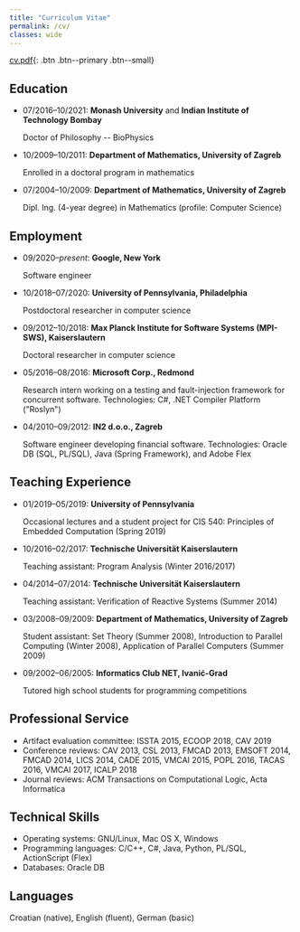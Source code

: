 ```yaml
---
title: "Curriculum Vitae"
permalink: /cv/
classes: wide
---
```


[cv.pdf](/assets/files/cv.pdf){: .btn .btn--primary .btn--small}

## Education

* 07/2016&ndash;10/2021: **Monash University** and **Indian Institute of Technology Bombay**

  Doctor of Philosophy -- BioPhysics
* 10/2009&ndash;10/2011: **Department of Mathematics, University of Zagreb**

  Enrolled in a doctoral program in mathematics
* 07/2004&ndash;10/2009: **Department of Mathematics, University of Zagreb**

  Dipl. Ing. (4-year degree) in Mathematics (profile: Computer Science)

## Employment

* 09/2020&ndash;_present_: **Google, New York**

  Software engineer
* 10/2018&ndash;07/2020: **University of Pennsylvania, Philadelphia**

  Postdoctoral researcher in computer science
* 09/2012&ndash;10/2018: **Max Planck Institute for Software Systems (MPI-SWS), Kaiserslautern**

  Doctoral researcher in computer science
* 05/2016&ndash;08/2016: **Microsoft Corp., Redmond**

  Research intern working on a testing and fault-injection framework for concurrent software. Technologies: C#, .NET Compiler Platform ("Roslyn")
* 04/2010&ndash;09/2012: **IN2 d.o.o., Zagreb**

  Software engineer developing financial software. Technologies: Oracle DB
  (SQL, PL/SQL), Java (Spring Framework), and Adobe Flex

## Teaching Experience

* 01/2019&ndash;05/2019: **University of Pennsylvania**

  Occasional lectures and a student project for CIS 540: Principles of Embedded Computation (Spring 2019)
* 10/2016&ndash;02/2017: **Technische Universität Kaiserslautern**

  Teaching assistant: Program Analysis (Winter 2016/2017)
* 04/2014&ndash;07/2014: **Technische Universität Kaiserslautern**

  Teaching assistant: Verification of Reactive Systems (Summer 2014)
* 03/2008&ndash;09/2009: **Department of Mathematics, University of Zagreb**

  Student assistant: Set Theory (Summer 2008), Introduction to Parallel
  Computing (Winter 2008), Application of Parallel Computers (Summer 2009)
* 09/2002&ndash;06/2005: **Informatics Club NET, Ivanić-Grad**

  Tutored high school students for programming competitions

## Professional Service

* Artifact evaluation committee: ISSTA 2015, ECOOP 2018, CAV 2019
* Conference reviews: CAV 2013, CSL 2013, FMCAD 2013, EMSOFT 2014, FMCAD
  2014, LICS 2014, CADE 2015, VMCAI 2015, POPL 2016, TACAS 2016, VMCAI
  2017, ICALP 2018
* Journal reviews: ACM Transactions on Computational Logic, Acta Informatica

## Technical Skills

* Operating systems: GNU/Linux, Mac OS X, Windows
* Programming languages: C/C++, C#, Java, Python, PL/SQL, ActionScript (Flex)
* Databases: Oracle DB

## Languages

Croatian (native), English (fluent), German (basic)
